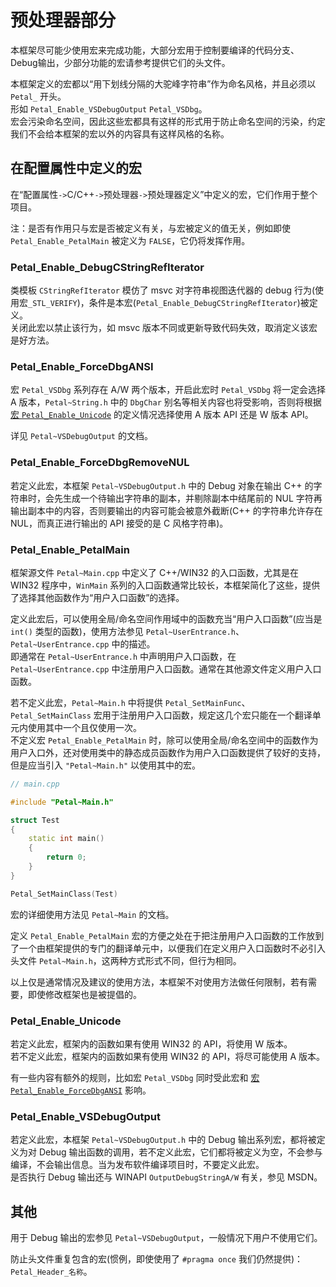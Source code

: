 # 预处理器部分

本框架尽可能少使用宏来完成功能，大部分宏用于控制要编译的代码分支、Debug输出，少部分功能的宏请参考提供它们的头文件。  

本框架定义的宏都以“用下划线分隔的大驼峰字符串”作为命名风格，并且必须以 `Petal_` 开头。  
形如 `Petal_Enable_VSDebugOutput` `Petal_VSDbg`。  
宏会污染命名空间，因此这些宏都具有这样的形式用于防止命名空间的污染，约定我们不会给本框架的宏以外的内容具有这样风格的名称。  

## 在配置属性中定义的宏

在“配置属性`->`C/C++`->`预处理器`->`预处理器定义”中定义的宏，它们作用于整个项目。  

注：是否有作用只与宏是否被定义有关，与宏被定义的值无关，例如即使 `Petal_Enable_PetalMain` 被定义为 `FALSE`，它仍将发挥作用。  

### Petal_Enable_DebugCStringRefIterator

类模板 `CStringRefIterator` 模仿了 msvc 对字符串视图迭代器的 debug 行为(使用宏`_STL_VERIFY`)，条件是本宏(`Petal_Enable_DebugCStringRefIterator`)被定义。  
关闭此宏以禁止该行为，如 msvc 版本不同或更新导致代码失效，取消定义该宏是好方法。  

### Petal_Enable_ForceDbgANSI

宏 `Petal_VSDbg` 系列存在 A/W 两个版本，开启此宏时 `Petal_VSDbg` 将一定会选择 A 版本，`Petal~String.h` 中的 `DbgChar` 别名等相关内容也将受影响，否则将根据 [宏 `Petal_Enable_Unicode`](#petal_enable_unicode) 的定义情况选择使用 A 版本 API 还是 W 版本 API。  

详见 `Petal~VSDebugOutput` 的文档。  

### Petal_Enable_ForceDbgRemoveNUL

若定义此宏，本框架 `Petal~VSDebugOutput.h` 中的 Debug 对象在输出 C++ 的字符串时，会先生成一个待输出字符串的副本，并剔除副本中结尾前的 NUL 字符再输出副本中的内容，否则要输出的内容可能会被意外截断(C++ 的字符串允许存在 NUL，而真正进行输出的 API 接受的是 C 风格字符串)。  

### Petal_Enable_PetalMain

框架源文件 `Petal~Main.cpp` 中定义了 C++/WIN32 的入口函数，尤其是在 WIN32 程序中，`WinMain` 系列的入口函数通常比较长，本框架简化了这些，提供了选择其他函数作为“用户入口函数”的选择。  

定义此宏后，可以使用全局/命名空间作用域中的函数充当“用户入口函数”(应当是 `int()` 类型的函数)，使用方法参见 `Petal~UserEntrance.h`、`Petal~UserEntrance.cpp` 中的描述。  
即通常在 `Petal~UserEntrance.h` 中声明用户入口函数，在`Petal~UserEntrance.cpp` 中注册用户入口函数。通常在其他源文件定义用户入口函数。

若不定义此宏，`Petal~Main.h` 中将提供 `Petal_SetMainFunc`、`Petal_SetMainClass` 宏用于注册用户入口函数，规定这几个宏只能在一个翻译单元内使用其中一个且仅使用一次。  
不定义宏 `Petal_Enable_PetalMain` 时，除可以使用全局/命名空间中的函数作为用户入口外，还对使用类中的静态成员函数作为用户入口函数提供了较好的支持，但是应当引入 `"Petal~Main.h"` 以使用其中的宏。  

```C++
// main.cpp

#include "Petal~Main.h"

struct Test
{
    static int main()
    {
        return 0;
    }
}

Petal_SetMainClass(Test)
```

宏的详细使用方法见 `Petal~Main` 的文档。  

定义 `Petal_Enable_PetalMain` 宏的方便之处在于把注册用户入口函数的工作放到了一个由框架提供的专门的翻译单元中，以便我们在定义用户入口函数时不必引入头文件 `Petal~Main.h`，这两种方式形式不同，但行为相同。  

以上仅是通常情况及建议的使用方法，本框架不对使用方法做任何限制，若有需要，即使修改框架也是被提倡的。  

### Petal_Enable_Unicode

若定义此宏，框架内的函数如果有使用 WIN32 的 API，将使用 W 版本。  
若不定义此宏，框架内的函数如果有使用 WIN32 的 API，将尽可能使用 A 版本。

有一些内容有额外的规则，比如宏 `Petal_VSDbg` 同时受此宏和 [宏 `Petal_Enable_ForceDbgANSI`](#petal_enable_forcedbgansi) 影响。  

### Petal_Enable_VSDebugOutput

若定义此宏，本框架 `Petal~VSDebugOutput.h` 中的 Debug 输出系列宏，都将被定义为对 Debug 输出函数的调用，若不定义此宏，它们都将被定义为空，不会参与编译，不会输出信息。当为发布软件编译项目时，不要定义此宏。  
是否执行 Debug 输出还与 WINAPI `OutputDebugStringA/W` 有关，参见 MSDN。  

## 其他

用于 Debug 输出的宏参见 `Petal~VSDebugOutput`，一般情况下用户不使用它们。  

防止头文件重复包含的宏(惯例，即使使用了 `#pragma once` 我们仍然提供)：  
`Petal_Header_名称`。  
